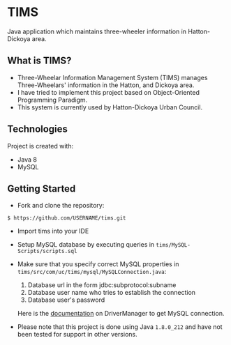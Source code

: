 # TIMS

Java application which maintains three-wheeler information in Hatton-Dickoya area. 

## What is TIMS?
* Three-Wheelar Information Management System (TIMS) manages Three-Wheelars' information in the Hatton, and Dickoya area. 
* I have tried to implement this project based on Object-Oriented Programming Paradigm. 
* This system is currently used by Hatton-Dickoya Urban Council. 

## Technologies
Project is created with:
* Java 8
* MySQL

## Getting Started
* Fork and clone the repository:
```
$ https://github.com/USERNAME/tims.git
```

* Import tims into your IDE

* Setup MySQL database by executing queries in `tims/MySQL-Scripts/scripts.sql`

* Make sure that you specify correct MySQL properties in `tims/src/com/uc/tims/mysql/MySQLConnection.java`:
    1. Database url in the form jdbc:subprotocol:subname
    2. Database user name who tries to establish the connection
    3. Database user's password
    
    Here is the [documentation](https://docs.oracle.com/javase/8/docs/api/java/sql/DriverManager.html#getConnection-java.lang.String-java.lang.String-java.lang.String-) on DriverManager to get MySQL connection.
    
* Please note that this project is done using Java `1.8.0_212` and have not been tested for support in other versions.
